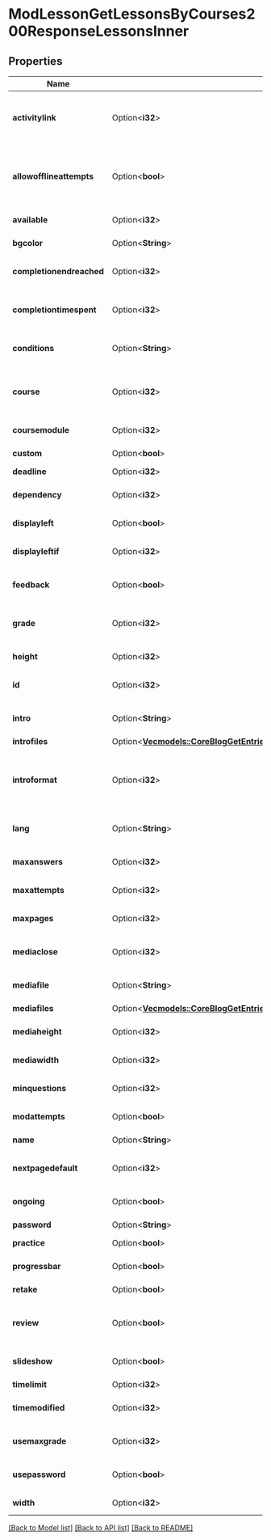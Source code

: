 # ModLessonGetLessonsByCourses200ResponseLessonsInner

## Properties

Name | Type | Description | Notes
------------ | ------------- | ------------- | -------------
**activitylink** | Option<**i32**> | Id of the next activity to be linked once the lesson is completed | [optional]
**allowofflineattempts** | Option<**bool**> | Whether to allow the lesson to be attempted offline in the mobile app | [optional]
**available** | Option<**i32**> | Available from | [optional]
**bgcolor** | Option<**String**> | Slideshow bgcolor | [optional]
**completionendreached** | Option<**i32**> | Require end reached for completion? | [optional]
**completiontimespent** | Option<**i32**> | Student must do this activity at least for | [optional]
**conditions** | Option<**String**> | Conditions to enable the lesson | [optional]
**course** | Option<**i32**> | Foreign key reference to the course this lesson is part of. | [optional]
**coursemodule** | Option<**i32**> | Course module id. | [optional]
**custom** | Option<**bool**> | Custom scoring? | [optional]
**deadline** | Option<**i32**> | Available until | [optional]
**dependency** | Option<**i32**> | Dependent on (another lesson id) | [optional]
**displayleft** | Option<**bool**> | Display left pages menu? | [optional]
**displayleftif** | Option<**i32**> | Minimum grade to display menu | [optional]
**feedback** | Option<**bool**> | Display default feedback | [optional]
**grade** | Option<**i32**> | The total that the grade is scaled to be out of | [optional]
**height** | Option<**i32**> | Slideshow height | [optional]
**id** | Option<**i32**> | Standard Moodle primary key. | [optional]
**intro** | Option<**String**> | Lesson introduction text. | [optional]
**introfiles** | Option<[**Vec<models::CoreBlogGetEntries200ResponseEntriesInnerSummaryfilesInner>**](core_blog_get_entries_200_response_entries_inner_summaryfiles_inner.md)> |  | [optional]
**introformat** | Option<**i32**> | intro format (1 = HTML, 0 = MOODLE, 2 = PLAIN, or 4 = MARKDOWN) | [optional][default to 0]
**lang** | Option<**String**> | Forced activity language | [optional]
**maxanswers** | Option<**i32**> | Maximum answers per page | [optional]
**maxattempts** | Option<**i32**> | Maximum attempts | [optional]
**maxpages** | Option<**i32**> | Number of pages to show | [optional]
**mediaclose** | Option<**i32**> | Display a close button in the popup? | [optional]
**mediafile** | Option<**String**> | Local file path or full external URL | [optional]
**mediafiles** | Option<[**Vec<models::CoreBlogGetEntries200ResponseEntriesInnerSummaryfilesInner>**](core_blog_get_entries_200_response_entries_inner_summaryfiles_inner.md)> |  | [optional]
**mediaheight** | Option<**i32**> | Popup for media file height | [optional]
**mediawidth** | Option<**i32**> | Popup for media with | [optional]
**minquestions** | Option<**i32**> | Minimum number of questions | [optional]
**modattempts** | Option<**bool**> | Allow student review? | [optional]
**name** | Option<**String**> | Lesson name. | [optional]
**nextpagedefault** | Option<**i32**> | Action for a correct answer | [optional]
**ongoing** | Option<**bool**> | Display ongoing score? | [optional]
**password** | Option<**String**> | Password | [optional]
**practice** | Option<**bool**> | Practice lesson? | [optional]
**progressbar** | Option<**bool**> | Display progress bar? | [optional]
**retake** | Option<**bool**> | Re-takes allowed | [optional]
**review** | Option<**bool**> | Provide option to try a question again | [optional]
**slideshow** | Option<**bool**> | Display lesson as slideshow | [optional]
**timelimit** | Option<**i32**> | Time limit | [optional]
**timemodified** | Option<**i32**> | Last time settings were updated | [optional]
**usemaxgrade** | Option<**i32**> | How to calculate the final grade | [optional]
**usepassword** | Option<**bool**> | Password protected lesson? | [optional]
**width** | Option<**i32**> | Slideshow width | [optional]

[[Back to Model list]](../README.md#documentation-for-models) [[Back to API list]](../README.md#documentation-for-api-endpoints) [[Back to README]](../README.md)


